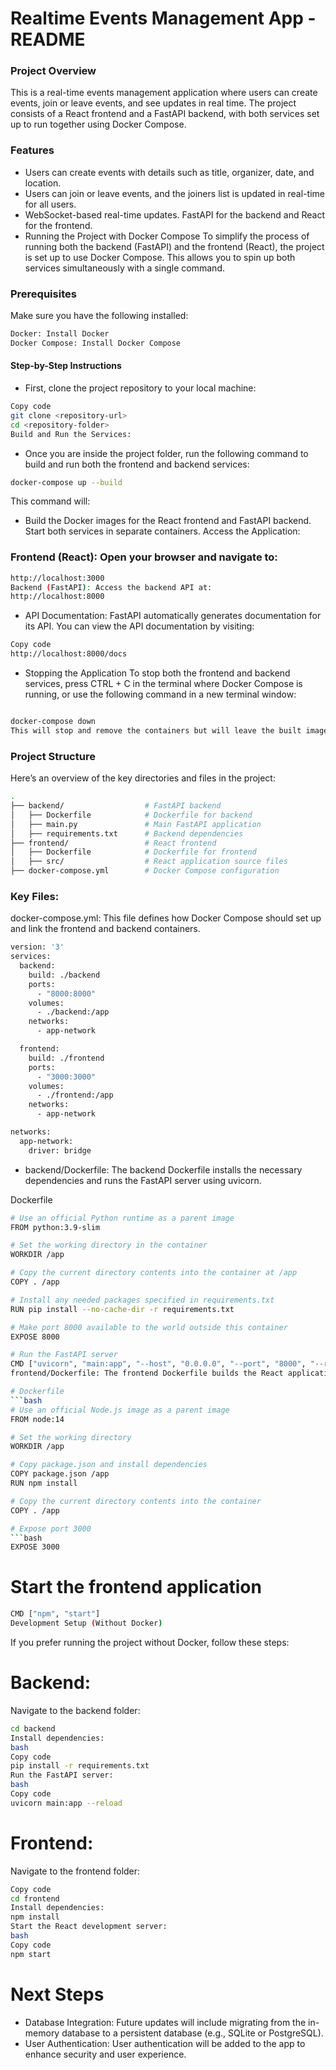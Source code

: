 # Realtime Events Management App - README
### Project Overview
This is a real-time events management application where users can create events, join or leave events, and see updates in real time. The project consists of a React frontend and a FastAPI backend, with both services set up to run together using Docker Compose.

### Features
- Users can create events with details such as title, organizer, date, and location.
- Users can join or leave events, and the joiners list is updated in real-time for all users.
 - WebSocket-based real-time updates.
FastAPI for the backend and React for the frontend.
- Running the Project with Docker Compose
To simplify the process of running both the backend (FastAPI) and the frontend (React), the project is set up to use Docker Compose. This allows you to spin up both services simultaneously with a single command.

### Prerequisites
Make sure you have the following installed:

```bash 
Docker: Install Docker
Docker Compose: Install Docker Compose
```
#### Step-by-Step Instructions
- First, clone the project repository to your local machine:

```bash
Copy code
git clone <repository-url>
cd <repository-folder>
Build and Run the Services:
```

- Once you are inside the project folder, run the following command to build and run both the frontend and backend services:

```bash
docker-compose up --build
```
This command will:

- Build the Docker images for the React frontend and FastAPI backend.
Start both services in separate containers.
Access the Application:

### Frontend (React): Open your browser and navigate to:

```bash
http://localhost:3000
Backend (FastAPI): Access the backend API at:
http://localhost:8000
```
- API Documentation: FastAPI automatically generates documentation for its API. You can view the API documentation by visiting:

```bash 
Copy code
http://localhost:8000/docs
```
- Stopping the Application
To stop both the frontend and backend services, press CTRL + C in the terminal where Docker Compose is running, or use the following command in a new terminal window:

```bash

docker-compose down
This will stop and remove the containers but will leave the built images intact.
```

### Project Structure
Here’s an overview of the key directories and files in the project:

```bash 
.
├── backend/                  # FastAPI backend
│   ├── Dockerfile            # Dockerfile for backend
│   ├── main.py               # Main FastAPI application
│   ├── requirements.txt      # Backend dependencies
├── frontend/                 # React frontend
│   ├── Dockerfile            # Dockerfile for frontend
│   ├── src/                  # React application source files
├── docker-compose.yml        # Docker Compose configuration
```
### Key Files:
docker-compose.yml: This file defines how Docker Compose should set up and link the frontend and backend containers.
```bash 
version: '3'
services:
  backend:
    build: ./backend
    ports:
      - "8000:8000"
    volumes:
      - ./backend:/app
    networks:
      - app-network

  frontend:
    build: ./frontend
    ports:
      - "3000:3000"
    volumes:
      - ./frontend:/app
    networks:
      - app-network

networks:
  app-network:
    driver: bridge
```

- backend/Dockerfile: The backend Dockerfile installs the necessary dependencies and runs the FastAPI server using uvicorn.

Dockerfile
```bash
# Use an official Python runtime as a parent image
FROM python:3.9-slim

# Set the working directory in the container
WORKDIR /app

# Copy the current directory contents into the container at /app
COPY . /app

# Install any needed packages specified in requirements.txt
RUN pip install --no-cache-dir -r requirements.txt

# Make port 8000 available to the world outside this container
EXPOSE 8000

# Run the FastAPI server
CMD ["uvicorn", "main:app", "--host", "0.0.0.0", "--port", "8000", "--reload"]
frontend/Dockerfile: The frontend Dockerfile builds the React application and serves it.

# Dockerfile
```bash
# Use an official Node.js image as a parent image
FROM node:14

# Set the working directory
WORKDIR /app

# Copy package.json and install dependencies
COPY package.json /app
RUN npm install

# Copy the current directory contents into the container
COPY . /app

# Expose port 3000
```bash
EXPOSE 3000
```

# Start the frontend application
```bash 
CMD ["npm", "start"]
Development Setup (Without Docker)
```
If you prefer running the project without Docker, follow these steps:


# Backend:

Navigate to the backend folder:
```bash
cd backend
Install dependencies:
bash
Copy code
pip install -r requirements.txt
Run the FastAPI server:
bash
Copy code
uvicorn main:app --reload
```

# Frontend:

Navigate to the frontend folder:
```bash
Copy code
cd frontend
Install dependencies:
npm install
Start the React development server:
bash
Copy code
npm start
```
# Next Steps
 - Database Integration: Future updates will include migrating from the in-memory database to a persistent database (e.g., SQLite or PostgreSQL).
- User Authentication: User authentication will be added to the app to enhance security and user experience.
